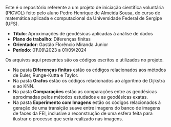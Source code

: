   Este é o repositório referente a um projeto de iniciação científica voluntária (PICVOL) feito pelo aluno Pedro Henrique de Almeida Sousa, do curso de matemática aplicada e computacional da Universidade Federal de Sergipe (UFS).

  - **Título**: Aproximações de geodésicas aplicadas à análise de dados
  - **Plano de trabalho**: Diferenças finitas
  - **Orientador**: Gastão Florêncio Miranda Junior
  - **Período**: 01\09\2023 a 01\09\2024

  Os arquivos aqui presentes são os códigos escritos e utilizados no projeto.

  - Na pasta **Diferenças finitas** estão os códigos relacionados aos métodos de Euler, Runge-Kutta e Taylor.
  - Na pasta **Grafos** estão os códigos relacionados ao algoritmo de Dijkstra e ao KNN.
  - Na pasta **Comparações** estão as comparações entre as geodésicas aproximadas pelos métodos estudados e as geodésicas exatas.
  - Na pasta **Experimento com Imagens** estão os códigos relacionados à geração de uma transição suave entre imagens do banco de imagens de faces da FEI, inclusive a reconstrução de uma esfera feita para ilustrar o processo que seria realizado nas imagens.
  
